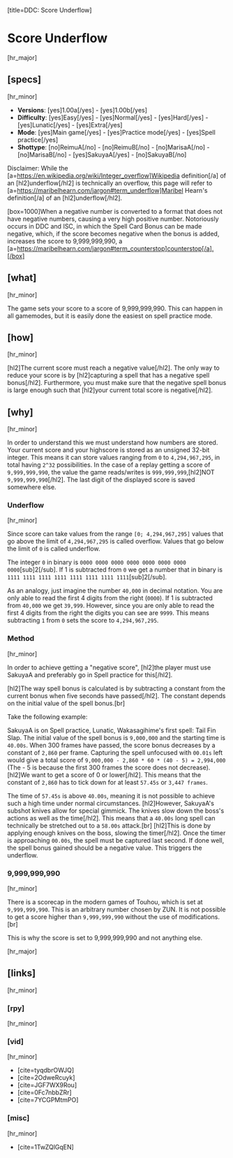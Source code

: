 [title=DDC: Score Underflow]
# Score Underflow

[hr_major]
## [specs]
[hr_minor]

* **Versions**: [yes]1.00a[/yes] - [yes]1.00b[/yes]
* **Difficulty**: [yes]Easy[/yes] - [yes]Normal[/yes] - [yes]Hard[/yes] - [yes]Lunatic[/yes] - [yes]Extra[/yes]
* **Mode**: [yes]Main game[/yes] -  [yes]Practice mode[/yes] - [yes]Spell practice[/yes]
* **Shottype**: [no]ReimuA[/no] - [no]ReimuB[/no] - [no]MarisaA[/no] - [no]MarisaB[/no] - [yes]SakuyaA[/yes] - [no]SakuyaB[/no]

Disclaimer: While the [a=https://en.wikipedia.org/wiki/Integer_overflow]Wikipedia definition[/a] of an [hl2]underflow[/hl2] is technically an overflow, this page will refer to [a=https://maribelhearn.com/jargon#term_underflow]Maribel Hearn's definition[/a] of an [hl2]underflow[/hl2].

[box=1000]When a negative number is converted to a format that does not have negative numbers, causing a very high positive number. Notoriously occurs in DDC and ISC, in which the Spell Card Bonus can be made negative, which, if the score becomes negative when the bonus is added, increases the score to 9,999,999,990, a [a=https://maribelhearn.com/jargon#term_counterstop]counterstop[/a].[/box]

## [what]
[hr_minor]

The game sets your score to a score of 9,999,999,990. This can happen in all gamemodes, but it is easily done the easiest on spell practice mode.

## [how]
[hr_minor]

[hl2]The current score must reach a negative value[/hl2]. The only way to reduce your score is by [hl2]capturing a spell that has a negative spell bonus[/hl2]. Furthermore, you must make sure that the negative spell bonus is large enough such that [hl2]your current total score is negative[/hl2].

## [why]
[hr_minor]

In order to understand this we must understand how numbers are stored.
Your current score and your highscore is stored as an unsigned 32-bit integer. This means it can store values ranging from ``0`` to ``4,294,967,295``, in total having ``2^32`` possibilities.
In the case of a replay getting a score of ``9,999,999,990``, the value the game reads/writes is ``999,999,999``,[hl2]NOT ``9,999,999,990``[/hl2]. The last digit of the displayed score is saved somewhere else.

### Underflow
[hr_minor]

Since score can take values from the range ``[0; 4,294,967,295]`` values that go above the limit of ``4,294,967,295`` is called overflow. Values that go below the limit of ``0`` is called underflow.

The integer ``0`` in binary is ``0000 0000 0000 0000 0000 0000 0000 0000``[sub]2[/sub]. If 1 is subtracted from ``0`` we get a number that in binary is ``1111 1111 1111 1111 1111 1111 1111 1111``[sub]2[/sub].

As an analogy, just imagine the number ``40,000`` in decimal notation. You are only able to read the first 4 digits from the right (``0000``). If 1 is subtracted from ``40,000`` we get ``39,999``. However, since you are only able to read the first 4 digits from the right the digits you can see are ``9999``. This means subtracting ``1`` from ``0`` sets the score to ``4,294,967,295``.

### Method
[hr_minor]

In order to achieve getting a "negative score", [hl2]the player must use SakuyaA and preferably go in Spell practice for this[/hl2]. 

[hl2]The way spell bonus is calculated is by subtracting a constant from the current bonus when five seconds have passed[/hl2]. The constant depends on the initial value of the spell bonus.[br]

Take the following example:

SakuyaA is on Spell practice, Lunatic, Wakasagihime's first spell: Tail Fin Slap. The initial value of the spell bonus is ``9,000,000`` and the starting time is ``40.00s``. When 300 frames have passed, the score bonus decreases by a constant of ``2,860`` per frame. Capturing the spell unfocused with ``00.01s`` left would give a total score of ``9,000,000 - 2,860 * 60 * (40 - 5) = 2,994,000`` (The - 5 is because the first 300 frames the score does not decrease).
[hl2]We want to get a score of 0 or lower[/hl2]. This means that the constant of ``2,860`` has to tick down for at least ``57.45s`` or ``3,447 frames``.

The time of ``57.45s`` is above ``40.00s``, meaning it is not possible to achieve such a high time under normal circumstances. [hl2]However, SakuyaA's subshot knives allow for special gimmick. The knives slow down the boss's actions as well as the time[/hl2]. This means that a ``40.00s`` long spell can technically be stretched out to a ``58.00s`` attack.[br]
[hl2]This is done by applying enough knives on the boss, slowing the timer[/hl2]. Once the timer is approaching ``00.00s``, the spell must be captured last second. If done well, the spell bonus gained should be a negative value. This triggers the underflow.

### 9,999,999,990
[hr_minor]

There is a scorecap in the modern games of Touhou, which is set at ``9,999,999,990``. This is an arbitrary number chosen by ZUN. It is not possible to get a score higher than ``9,999,999,990`` without the use of modifications.[br]

This is why the score is set to 9,999,999,990 and not anything else.

[hr_major]
## [links]
[hr_minor]
### [rpy]
[hr_minor]
### [vid]
[hr_minor]

+ [cite=tyqdbrOWJQ]
+ [cite=2OdweRcuyk]
+ [cite=JGF7WX9Rou]
+ [cite=0Fc7nbbZRr]
+ [cite=7YCGPMtmPO]

### [misc]
[hr_minor]

+ [cite=1TwZQlGqEN]

